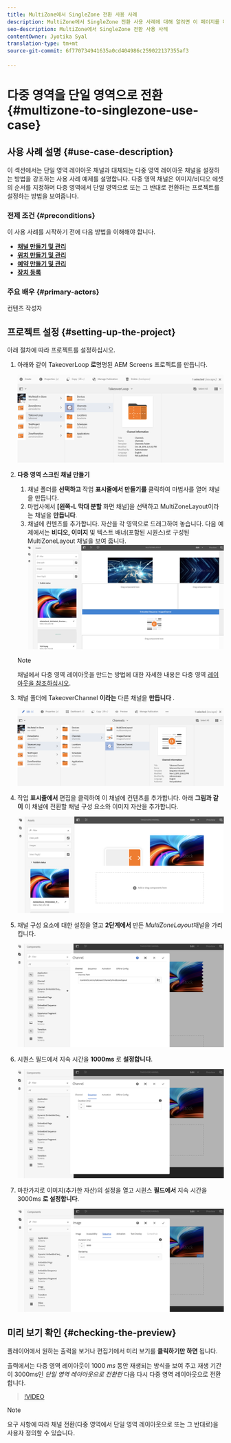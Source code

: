 ```yaml
---
title: MultiZone에서 SingleZone 전환 사용 사례
description: MultiZone에서 SingleZone 전환 사용 사례에 대해 알려면 이 페이지를 따르십시오.
seo-description: MultiZone에서 SingleZone 전환 사용 사례
contentOwner: Jyotika Syal
translation-type: tm+mt
source-git-commit: 6f770734941635a0cd404986c259022137355af3

---
```



# 다중 영역을 단일 영역으로 전환 {#multizone-to-singlezone-use-case}


## 사용 사례 설명 {#use-case-description}

이 섹션에서는 단일 영역 레이아웃 채널과 대체되는 다중 영역 레이아웃 채널을 설정하는 방법을 강조하는 사용 사례 예제를 설명합니다. 다중 영역 채널은 이미지/비디오 에셋의 순서를 지정하며 다중 영역에서 단일 영역으로 또는 그 반대로 전환하는 프로젝트를 설정하는 방법을 보여줍니다.

### 전제 조건 {#preconditions}

이 사용 사례를 시작하기 전에 다음 방법을 이해해야 합니다.

* **[채널 만들기 및 관리](managing-channels.md)**
* **[위치 만들기 및 관리](managing-locations.md)**
* **[예약 만들기 및 관리](managing-schedules.md)**
* **[장치 등록](device-registration.md)**

### 주요 배우 {#primary-actors}

컨텐츠 작성자

## 프로젝트 설정 {#setting-up-the-project}

아래 절차에 따라 프로젝트를 설정하십시오.

1. 아래와 같이 TakeoverLoop **로**&#x200B;명명된 AEM Screens 프로젝트를 만듭니다.

   ![자산](assets/mz-to-sz1.png)


1. **다중 영역 스크린 채널 만들기**

   1. 채널 폴더를 **선택하고** 작업 **표시줄에서 만들기를** 클릭하여 마법사를 열어 채널을 만듭니다.
   1. 마법사에서 **[왼쪽-L 막대 분할** 화면 채널]을 선택하고 MultiZoneLayout이라는 채널을 **만듭니다**.
   1. 채널에 컨텐츠를 추가합니다. 자산을 각 영역으로 드래그하여 놓습니다. 다음 예제에서는 **비디오, 이미지** 및 텍스트 배너(포함된 시퀀스)로 구성된 MultiZoneLayout 채널을 보여 줍니다.
   ![자산](assets/mz-to-sz2.png)

   >[!NOTE]
   >
   >채널에서 다중 영역 레이아웃을 만드는 방법에 대한 자세한 내용은 다중 영역 [레이아웃을 참조하십시오](multi-zone-layout-aem-screens.md).


1. 채널 폴더에 TakeoverChannel **이라는** 다른 채널을 **만듭니다** .

   ![자산](assets/mz-to-sz3.png)

1. 작업 **표시줄에서** 편집을 클릭하여 이 채널에 컨텐츠를 추가합니다. 아래 **그림과 같이** 이 채널에 전환할 채널 구성 요소와 이미지 자산을 추가합니다.

   ![자산](assets/mz-to-sz4.png)

1. 채널 구성 요소에 대한 설정을 열고 **2단계에서** 만든 *MultiZoneLayout*&#x200B;채널을 가리킵니다.

   ![자산](assets/mz-to-sz5.png)

1. 시퀀스 필드에서 지속 시간을 **1000ms** 로 **설정합니다**.

   ![자산](assets/mz-to-sz6.png)

1. 마찬가지로 이미지(추가한 자산)의 설정을 열고 시퀀스 **필드에서** 지속 시간을 3000ms **로 설정합니다**.

   ![자산](assets/mz-to-sz7.png)

## 미리 보기 확인 {#checking-the-preview}

플레이어에서 원하는 출력을 보거나 편집기에서 미리 보기를 **클릭하기만 하면** 됩니다.

출력에서는 다중 영역 레이아웃이 1000 *ms* 동안 재생되는 방식을 보여 주고 재생 기간이 3000ms인 *단일 영역 레이아웃으로 전환한* 다음 다시 다중 영역 레이아웃으로 전환합니다.

>[!VIDEO](https://video.tv.adobe.com/v/30366)

>[!NOTE]
>
>요구 사항에 따라 채널 전환(다중 영역에서 단일 영역 레이아웃으로 또는 그 반대로)을 사용자 정의할 수 있습니다.
